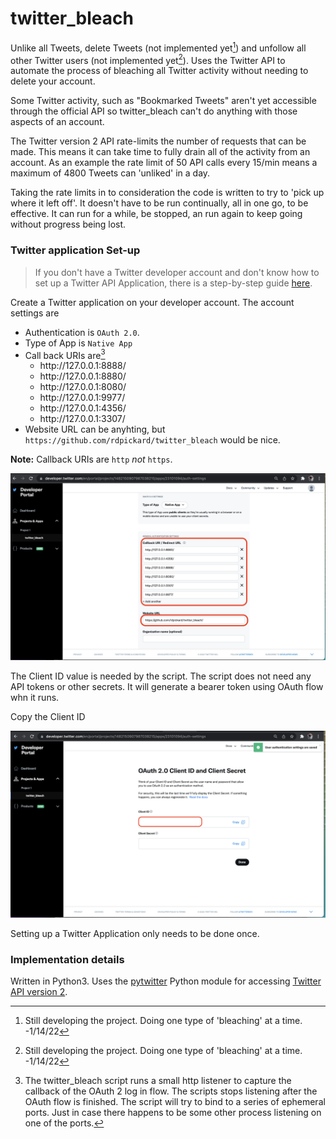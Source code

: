 # twitter_bleach

Unlike all Tweets, delete Tweets (not implemented yet[^1]) and unfollow all other Twitter users (not implemented yet[^1]). Uses the Twitter
API to automate the process of bleaching all Twitter activity without needing to delete your account.

Some Twitter activity, such as "Bookmarked Tweets" aren't yet accessible through the official API so twitter_bleach can't do anything with those aspects of an account. 

The Twitter version 2 API rate-limits the number of requests that can be made. This means it can take time to
fully drain all of the activity from an account. As an example the rate limit of 50 API calls every 15/min means a maximum of 4800 Tweets can
'unliked' in a day.

Taking the rate limits in to consideration the code is written to try to 'pick up where it left off'. It
doesn't have to be run continually, all in one go, to be effective. It can run for a while, be stopped, an run again to keep
going without progress being lost. 

### Twitter application Set-up 
> If you don't have a Twitter developer account and don't know how to set up a Twitter API Application, there is a step-by-step guide [here](docs/twitter_application_setup.md).

Create a Twitter application on your developer account. The account settings are

- Authentication is `OAuth 2.0`. 
- Type of App is `Native App`
- Call back URIs are[^3]
  - http​://127.0.0.1:8888/
  - http​://127.0.0.1:8880/
  - http​://127.0.0.1:8080/
  - http​://127.0.0.1:9977/
  - http​://127.0.0.1:4356/
  - http​://127.0.0.1:3307/
- Website URL can be anyhting, but `https://github.com/rdpickard/twitter_bleach` would be nice.

__Note:__ Callback URIs are `http` _not_ `https`. 

![](docs/media/set-up_step-2-e.jpg)


The Client ID value is needed by the script. The script does not need any API tokens or other secrets. It
will generate a bearer token using OAuth flow whn it runs.

Copy the Client ID

![](docs/media/set-up_step-3-a.png)

Setting up a Twitter Application only needs to be done once.

### Implementation details

Written in Python3. Uses the [pytwitter](https://github.com/sns-sdks/python-twitter) Python module for accessing [Twitter API version 2](https://developer.twitter.com/en/docs/twitter-api).

[^1]: Still developing the project. Doing one type of 'bleaching' at a time. -1/14/22

[^3]: The twitter_bleach script runs a small http listener to capture the callback of the OAuth 2 log in flow. The 
scripts stops listening after the OAuth flow is finished. The script will try to bind to a series of ephemeral ports. 
Just in case there happens to be some other process listening on one of the ports.

